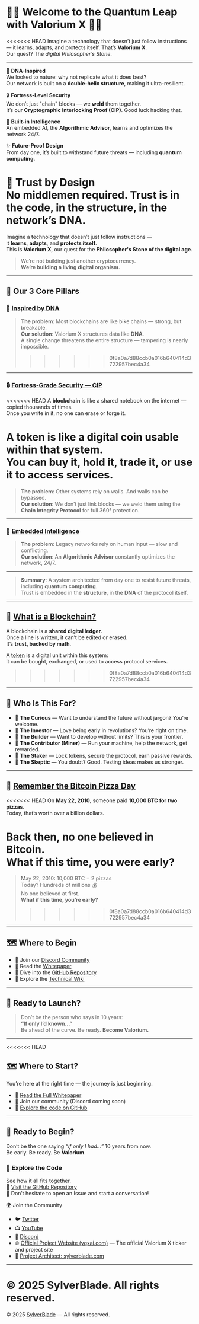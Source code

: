 # 🚀🌟 Welcome to the Quantum Leap with Valorium X 🌟🚀

<<<<<<< HEAD
Imagine a technology that doesn’t just follow instructions — it learns, adapts, and protects itself. That’s **Valorium X**.  
Our quest? The *digital Philosopher’s Stone*.

---

🧬 **DNA-Inspired**  
We looked to nature: why not replicate what it does best?  
Our network is built on a **double-helix structure**, making it ultra-resilient.

🔒 **Fortress-Level Security**  
We don’t just "chain" blocks — we **weld** them together.  
It’s our **Cryptographic Interlocking Proof (CIP)**. Good luck hacking that.

🧠 **Built-in Intelligence**  
An embedded AI, the **Algorithmic Advisor**, learns and optimizes the network 24/7.

✨ **Future-Proof Design**  
From day one, it’s built to withstand future threats — including **quantum computing**.

🤝 **Trust by Design**  
No middlemen required. Trust is **in the code, in the structure, in the network’s DNA**.
=======
Imagine a technology that doesn’t just follow instructions —  
it **learns**, **adapts**, and **protects itself**.  
This is **Valorium X**, our quest for the **Philosopher's Stone of the digital age**.

> We’re not building just another cryptocurrency.  
> **We’re building a living digital organism.**

---

## 🧱 Our 3 Core Pillars

### 🧬 [Inspired by DNA](https://github.com/SylverbladeX/ValoriumX/wiki/Architecture)

> **The problem**: Most blockchains are like bike chains — strong, but breakable.  
> **Our solution**: Valorium X structures data like **DNA**.  
> A single change threatens the entire structure — tampering is nearly impossible.
>>>>>>> 0f8a0a7d88ccb0a016b640414d3722957bec4a34

---

### 🔒 [Fortress-Grade Security — CIP](https://github.com/SylverbladeX/ValoriumX/wiki/CIP)

<<<<<<< HEAD
A **blockchain** is like a shared notebook on the internet — copied thousands of times.  
Once you write in it, no one can erase or forge it.

A **token** is like a digital coin usable within that system.  
You can buy it, hold it, trade it, or use it to access services.
=======
> **The problem**: Other systems rely on walls. And walls can be bypassed.  
> **Our solution**: We don’t just link blocks — we weld them using the **Chain Integrity Protocol** for full 360° protection.

---

### 🧠 [Embedded Intelligence](https://github.com/SylverbladeX/ValoriumX/wiki/IA-Advisor)

> **The problem**: Legacy networks rely on human input — slow and conflicting.  
> **Our solution**: An **Algorithmic Advisor** constantly optimizes the network, 24/7.

---

> **Summary**: A system architected from day one to resist future threats,  
> including **quantum computing**.  
> Trust is embedded in the **structure**, in the **DNA** of the protocol itself.

---

## 🧠 [What is a Blockchain?](https://github.com/SylverbladeX/ValoriumX/wiki/Glossary#blockchain)

A blockchain is a **shared digital ledger**.  
Once a line is written, it can’t be edited or erased.  
It’s **trust, backed by math**.

A [token](https://github.com/SylverbladeX/ValoriumX/wiki/Glossary#token) is a digital unit within this system:  
it can be bought, exchanged, or used to access protocol services.
>>>>>>> 0f8a0a7d88ccb0a016b640414d3722957bec4a34

---

## 🎯 Who Is This For?

- 🧠 **The Curious** — Want to understand the future without jargon? You’re welcome.
- 💸 **The Investor** — Love being early in revolutions? You’re right on time.
- 🔧 **The Builder** — Want to develop without limits? This is your frontier.
- 🔌 **The Contributor (Miner)** — Run your machine, help the network, get rewarded.
- 🔐 **The Staker** — Lock tokens, secure the protocol, earn passive rewards.
- 🤨 **The Skeptic** — You doubt? Good. Testing ideas makes us stronger.

---

## 🍕 [Remember the Bitcoin Pizza Day](https://en.wikipedia.org/wiki/Bitcoin_Pizza_Day)

<<<<<<< HEAD
On **May 22, 2010**, someone paid **10,000 BTC for two pizzas**.  
Today, that’s worth over a billion dollars.

Back then, **no one believed in Bitcoin**.  
What if this time, you were early?
=======
> May 22, 2010: 10,000 BTC = 2 pizzas  
> Today? Hundreds of millions 💰  
> No one believed at first.  
> **What if this time, you’re early?**
>>>>>>> 0f8a0a7d88ccb0a016b640414d3722957bec4a34

---

## 🗺️ Where to Begin

- 💬 Join our [Discord Community](https://discord.gg/valoriumx)
- 📜 Read the [Whitepaper](https://github.com/SylverbladeX/ValoriumX/wiki/Whitepaper)
- 🧪 Dive into the [GitHub Repository](https://github.com/SylverbladeX/ValoriumX)
- 🧠 Explore the [Technical Wiki](https://github.com/SylverbladeX/ValoriumX/wiki)

---

## 🚀 Ready to Launch?

> Don’t be the person who says in 10 years:  
> **“If only I’d known…”**  
> Be ahead of the curve. Be ready. **Become Valorium.**

---

<<<<<<< HEAD
## 🗺️ Where to Start?

You’re here at the right time — the journey is just beginning.

* 📖 [Read the Full Whitepaper](https://github.com/SylverbladeX/ValoriumX/blob/main/whitepapers/whitepaper.md)
* 💬 Join our community (Discord coming soon)
* 🧩 [Explore the code on GitHub](https://github.com/SylverbladeX/ValoriumX)

---

## 🚀 Ready to Begin?

Don’t be the one saying *“If only I had...”* 10 years from now.  
Be early. Be ready. Be **Valorium**.

### 🧬 Explore the Code  
See how it all fits together.  
🧩 [Visit the GitHub Repository](https://github.com/SylverbladeX/ValoriumX)  
💬 Don’t hesitate to open an Issue and start a conversation!

🌍 Join the Community

- 🐦 [Twitter](https://twitter.com/ValoriumX)  
- 📺 [YouTube](https://youtube.com/ValoriumX)
- 💬 [Discord](https://discord.gg/QVPKBSWs)
- 🌐 [Official Project Website (vqxai.com)](https://vqxai.com) — The official Valorium X ticker and project site  
- 👤 [Project Architect: sylverblade.com](https://sylverblade.com)

---

**© 2025 SylverBlade. All rights reserved.**
=======
© 2025 [SylverBlade](https://sylverblade.com) — All rights reserved.

